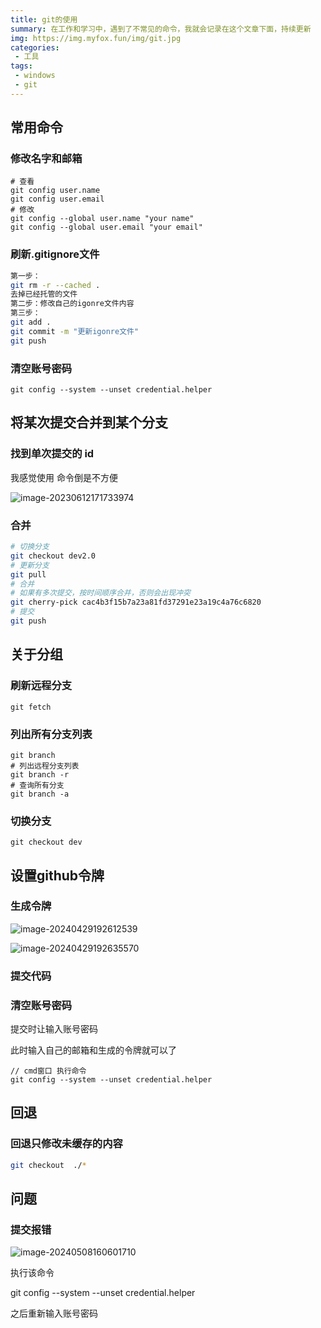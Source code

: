 ```yaml
---
title: git的使用
summary: 在工作和学习中，遇到了不常见的命令，我就会记录在这个文章下面，持续更新
img: https://img.myfox.fun/img/git.jpg
categories:
 - 工具
tags:
 - windows
 - git
---
```


## 常用命令

### 修改名字和邮箱

```shell
# 查看
git config user.name
git config user.email
# 修改
git config --global user.name "your name"
git config --global user.email "your email"
```

### 刷新.gitignore文件

```sh
第一步：
git rm -r --cached .
去掉已经托管的文件
第二步：修改自己的igonre文件内容
第三步：
git add .
git commit -m "更新igonre文件"
git push
```

### 清空账号密码

```shell
git config --system --unset credential.helper
```

## 将某次提交合并到某个分支

### 找到单次提交的 id

我感觉使用 命令倒是不方便

![image-20230612171733974](https://img.myfox.fun/img/20230612171735.png)

### 合并

```sh
# 切换分支
git checkout dev2.0
# 更新分支
git pull
# 合并 
# 如果有多次提交，按时间顺序合并，否则会出现冲突
git cherry-pick cac4b3f15b7a23a81fd37291e23a19c4a76c6820
# 提交
git push
```

## 关于分组

### 刷新远程分支

```shell
git fetch
```

### 列出所有分支列表

```shell
git branch
# 列出远程分支列表
git branch -r
# 查询所有分支
git branch -a
```

### 切换分支

```shell
git checkout dev
```

## 设置github令牌

### 生成令牌

![image-20240429192612539](https://img.myfox.fun/img/20240429192614.png)

![image-20240429192635570](https://img.myfox.fun/img/20240429192637.png)

### 提交代码

### 清空账号密码

提交时让输入账号密码

此时输入自己的邮箱和生成的令牌就可以了

```shell
// cmd窗口 执行命令
git config --system --unset credential.helper
```

## 回退

### 回退只修改未缓存的内容

```sh
git checkout  ./*
```



## 问题

### 提交报错

![image-20240508160601710](https://img.myfox.fun/img/20240508160603.png)

执行该命令

git config --system --unset credential.helper

之后重新输入账号密码
